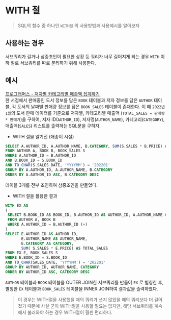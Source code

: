 # WITH 절
> SQL의 함수 중 하나인  `WITH절` 의 사용방법과 사용예시를 알아보자

## 사용하는 경우
서브쿼리가 길거나 삼중조인이 필요한 상황 등 쿼리가 너무 길어지게 되는 경우 `WITH` 이하 절로 서브쿼리를 따로 분리하기 위해 사용한다.

## 예시
[프로그래머스 - 저자별 카테고리별 매출액 집계하기](https://school.programmers.co.kr/learn/courses/30/lessons/144856)
<br>
한 서점에서 판매중인 도서 정보를 담은 `BOOK` 테이블과 저자 정보를 담은 `AUTHOR` 테이블, 각 도서의 날짜별 판매량 정보를 담은 `BOOK_SALES` 테이블이 존재한다.
이 때 `2022년 1월`의 도서 판매 데이터를 기준으로 저자별, 카테고리별 매출액 (`TOTAL_SALES = 판매량 * 판매가`)을 구하여, 저자 ID(`AUTHOR_ID`), 저자명(`AUTHOR_NAME`), 카테고리(`CATEGORY`), 매출액(`SALES`) 리스트를 출력하는 SQL문을 구하자.

- WITH 절을 알기전 (애송이 시절)
```sql
SELECT A.AUTHOR_ID, A.AUTHOR_NAME, B.CATEGORY, SUM(S.SALES * B.PRICE) AS TOTAL_SALES
FROM AUTHOR A, BOOK B, BOOK_SALES S
WHERE A.AUTHOR_ID = B.AUTHOR_ID
AND B.BOOK_ID = S.BOOK_ID
AND TO_CHAR(S.SALES_DATE, 'YYYYMM') = '202201'
GROUP BY A.AUTHOR_ID, A.AUTHOR_NAME, B.CATEGORY
ORDER BY A.AUTHOR_ID ASC, B.CATEGORY DESC
```
테이블 3개를 전부 조인하여 삼중조인을 만들었다.

- WITH 절을 활용한 결과
```SQL
WITH EX AS 
(
 SELECT B.BOOK_ID AS BOOK_ID, B.AUTHOR_ID AS AUTHOR_ID, A.AUTHOR_NAME AS AUTHOR_NAME, B.CATEGORY AS CATEGORY, B.PRICE AS PRICE
 FROM AUTHOR A, BOOK B 
 WHERE A.AUTHOR_ID = B.AUTHOR_ID (+)
)
SELECT E.AUTHOR_ID AS AUTHOR_ID, 
       E.AUTHOR_NAME AS AUTHOR_NAME,
       E.CATEGORY AS CATEGORY,
       SUM( S.SALES * E.PRICE) AS TOTAL_SALES
FROM EX E, BOOK_SALES S
WHERE E.BOOK_ID = S.BOOK_ID 
AND TO_CHAR(SALES_DATE, 'YYYYMM') = '202201'
GROUP BY AUTHOR_ID, AUTHOR_NAME, CATEGORY
ORDER BY AUTHOR_ID ASC, CATEGORY DESC
```

`AUTHOR` 테이블과 `BOOK` 테이블을 OUTER JOIN한 서브쿼리를 만들어 `EX` 로 별칭한 후, 별칭한 `EX` 테이블과 `BOOK_SALES` 테이블을 INNER JOIN하여 결과값을 출력하였다.

> 이 경우는 WITH절을 사용했을 때의 쿼리가 쓰지 않았을 때의 쿼리보다 더 길어졌기 때문에 사실 굳이 WITH절을 사용할 필요는 없지만, 해당 서브쿼리를 계속해서 불러와야 하는 경우 WITH절이 훨씬 편리하다.